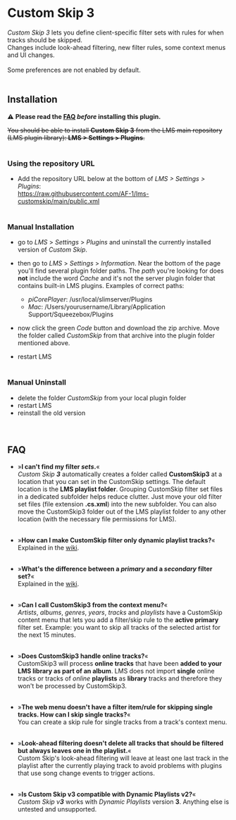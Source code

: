 Custom Skip 3
====

*Custom Skip 3* lets you define client-specific filter sets with rules for when tracks should be skipped.<br>
Changes include look-ahead filtering, new filter rules, some context menus and UI changes.<br><br>
Some preferences are not enabled by default.
<br><br>

## Installation

⚠️ **Please read the [FAQ](https://github.com/AF-1/lms-customskip#faq) *before* installing this plugin.**<br>

~~You should be able to install **Custom Skip 3** from the LMS main repository (LMS plugin library): **LMS > Settings > Plugins**.~~<br><br>

### Using the repository URL

   - Add the repository URL below at the bottom of *LMS > Settings > Plugins*:<br>
    https://raw.githubusercontent.com/AF-1/lms-customskip/main/public.xml
<br><br>

### Manual Installation

* go to *LMS* > *Settings* > *Plugins* and uninstall the currently installed version of *Custom Skip*.

* then go to *LMS* > *Settings* > *Information*. Near the bottom of the page you'll find several plugin folder paths. The *path* you're looking for does **not** include the word *Cache* and it's not the server plugin folder that contains built-in LMS plugins. Examples of correct paths:
    * *piCorePlayer*: /usr/local/slimserver/Plugins
    * *Mac*: /Users/yourusername/Library/Application Support/Squeezebox/Plugins

* now click the green *Code* button and download the zip archive. Move the folder called *CustomSkip* from that archive into the plugin folder mentioned above.

* restart LMS
<br><br>

### Manual Uninstall

- delete the folder *CustomSkip* from your local plugin folder
- restart LMS
- reinstall the old version
<br><br><br>


## FAQ

- »**I can't find my filter *sets*.**«<br>
*Custom Skip **3*** automatically creates a folder called **CustomSkip3** at a location that you can set in the CustomSkip settings. The default location is the **LMS playlist folder**. Grouping CustomSkip filter set files in a dedicated subfolder helps reduce clutter. Just move your old filter set files (file extension **.cs.xml**) into the new subfolder. You can also move the CustomSkip3 folder out of the LMS playlist folder to any other location (with the necessary file permissions for LMS).<br><br>

- »**How can I make CustomSkip filter only dynamic playlist tracks?**«<br>
Explained in the [wiki](https://github.com/AF-1/lms-customskip/wiki#i-want-customskip-to-filter-only-dynamic-playlist-tracks).<br><br>

- »**What's the difference between a *primary* and a *secondary* filter set?**«<br>
Explained in the [wiki](https://github.com/AF-1/lms-customskip/wiki#primary-and-secondary-filter-sets).<br><br>

- »**Can I call CustomSkip3 from the context menu?**«<br>
*Artists*, *albums*, *genres*, *years*, *tracks* and *playlists* have a CustomSkip content menu that lets you add a filter/skip rule to the **active primary** filter set. Example: you want to skip all tracks of the selected artist for the next 15 minutes.<br><br>

- »**Does CustomSkip3 handle online tracks?**«<br>
CustomSkip3 will process **online tracks** that have been **added to your LMS library as part of an album**. LMS does not import **single** online tracks or tracks of *online* **playlists** as **library** tracks and therefore they won't be processed by CustomSkip3.<br><br>

- »**The web menu doesn't have a filter item/rule for skipping single tracks. How can I skip single tracks?**«<br>
You can create a skip rule for single tracks from a track's context menu.<br><br>

- »**Look-ahead filtering doesn't delete all tracks that should be filtered but always leaves one in the playlist.**«<br>
Custom Skip's look-ahead filtering will leave at least one last track in the playlist after the currently playing track to avoid problems with plugins that use song change events to trigger actions.<br><br>

- »**Is Custom Skip v3 compatible with Dynamic Playlists v2?**«<br>
*Custom Skip v**3*** works with *Dynamic Playlists* version **3**. Anything else is untested and unsupported.<br><br>
